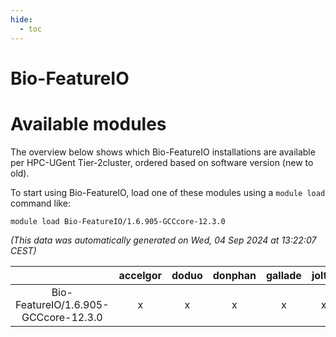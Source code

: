```yaml
---
hide:
  - toc
---
```


Bio-FeatureIO
=============

# Available modules


The overview below shows which Bio-FeatureIO installations are available per HPC-UGent Tier-2cluster, ordered based on software version (new to old).

To start using Bio-FeatureIO, load one of these modules using a `module load` command like:

```shell
module load Bio-FeatureIO/1.6.905-GCCcore-12.3.0
```

*(This data was automatically generated on Wed, 04 Sep 2024 at 13:22:07 CEST)*  

| |accelgor|doduo|donphan|gallade|joltik|shinx|skitty|
| :---: | :---: | :---: | :---: | :---: | :---: | :---: | :---: |
|Bio-FeatureIO/1.6.905-GCCcore-12.3.0|x|x|x|x|x|x|x|
